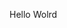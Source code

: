 Hello Wolrd
















































































































































































































































































































































































































































































































































































































































































































































































































































































































































































































































































































































































































































































































































































































































































































































































































































































































































































































































































































































































































































































































































































































































































































































































































































































































































































































































































































































































































































































































































































































































